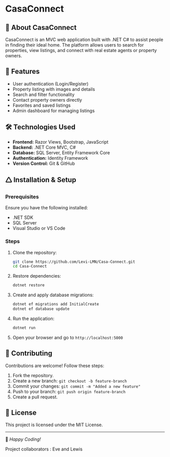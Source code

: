 ﻿# CasaConnect

## 🏡 About CasaConnect

CasaConnect is an MVC web application built with .NET C# to assist people in finding their ideal home. The platform allows users to search for properties, view listings, and connect with real estate agents or property owners.

## 🚀 Features

- User authentication (Login/Register)
- Property listing with images and details
- Search and filter functionality
- Contact property owners directly
- Favorites and saved listings
- Admin dashboard for managing listings

## 🛠️ Technologies Used

- **Frontend:** Razor Views, Bootstrap, JavaScript
- **Backend:** .NET Core MVC, C#
- **Database:** SQL Server, Entity Framework Core
- **Authentication:** Identity Framework
- **Version Control:** Git & GitHub

## 🛆 Installation & Setup

### Prerequisites

Ensure you have the following installed:

- .NET SDK
- SQL Server
- Visual Studio or VS Code

### Steps

1. Clone the repository:
   ```sh
   git clone https://github.com/Levi-LMN/Casa-Connect.git
   cd Casa-Connect
   ```
2. Restore dependencies:
   ```sh
   dotnet restore
   ```
3. Create and apply database migrations:
   ```sh
   dotnet ef migrations add InitialCreate
   dotnet ef database update
   ```
4. Run the application:
   ```sh
   dotnet run
   ```
5. Open your browser and go to `http://localhost:5000`

## 🤝 Contributing

Contributions are welcome! Follow these steps:

1. Fork the repository.
2. Create a new branch: `git checkout -b feature-branch`
3. Commit your changes: `git commit -m "Added a new feature"`
4. Push to your branch: `git push origin feature-branch`
5. Create a pull request.

## 📝 License

This project is licensed under the MIT License.

---

🌟 *Happy Coding!*

Project collaborators : Eve and Lewis
